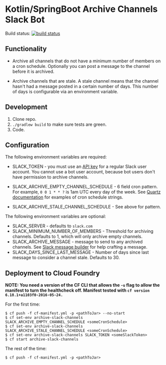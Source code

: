 # Kotlin/SpringBoot Archive Channels Slack Bot

Build status: [![build status](https://circleci.com/gh/mikegehard/kotlinArchiveChannel.png?circle-token=76ea39485ce1b61d7dbb3524a9f373334d69b074 "Build Status")](https://circleci.com/gh/mikegehard/kotlinArchiveChannel)

## Functionality

* Archive all channels that do not have a minimum number of members
 on a cron schedule. Optionally you can post a message to the channel
 before it is archived.

* Archive channels that are stale. A stale channel means that the channel hasn't had a message posted in a certain number of 
 days. This number of days is configurable via an environment variable.

## Development

1. Clone repo.
1. `./gradlew build` to make sure tests are green.
1. Code.

## Configuration

The following environment variables are required:

* SLACK_TOKEN - you must use an [API key](https://api.slack.com/docs/oauth-test-tokens) for a regular Slack user account. You cannot use a bot user account, because bot users don't have permission to archive channels.
* SLACK_ARCHIVE_EMPTY_CHANNEL_SCHEDULE - 6 field cron pattern.
For example, `0 0 1 * * ?` is 1am UTC every day of the week. See [Quartz documentation](http://www.quartz-scheduler.org/documentation/quartz-2.x/tutorials/tutorial-lesson-06.html#TutorialLesson6-CronExpressions) for examples of cron schedule strings.

* SLACK_ARCHIVE_STALE_CHANNEL_SCHEDULE - See above for pattern.

The following environment variables are optional:

* SLACK_SERVER - defaults to `slack.com`
* SLACK_MINIMUM_NUMBER_OF_MEMBERS - Threshold for archiving channels. Defaults to 1, which will only archive empty channels.
* SLACK_ARCHIVE_MESSAGE - message to send to any archived channels. See [Slack message builder](https://api.slack.com/docs/formatting/builder) for help crafting a message.
* SLACK_DAYS_SINCE_LAST_MESSAGE - Number of days since last message to consider a channel stale. Defaults to 30.

## Deployment to Cloud Foundry

**NOTE: You need a version of the CF CLI that allows the `-u`
flag to allow the manifest to turn the healthcheck off. Manifest tested with
`cf version 6.18.1+a1103f0-2016-05-24.`**

For the first time:

```
$ cf push -f cf-manifest.yml -p <pathToJar> --no-start
$ cf set-env archive-slack-channels SLACK_ARCHIVE_EMPTY_CHANNEL_SCHEDULE <someCronSchedule>
$ cf set-env archive-slack-channels SLACK_ARCHIVE_STALE_CHANNEL_SCHEDULE <someCronSchedule>
$ cf set-env archive-slack-channels SLACK_TOKEN <someSlackToken>
$ cf start archive-slack-channels
```

The rest of the time:
```
$ cf push -f cf-manifest.yml -p <pathToJar>
```
